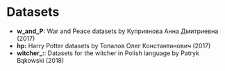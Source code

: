 
# Datasets


* **w_and_P:** War and Peace datasets by Куприянова Анна Дмитриевна (2017) 
* **hp:** Harry Potter datasets by Топалов Олег Константинович (2017) 
* **witcher_:**: Datasets for the witcher in Polish language by Patryk Bąkowski (2018)



